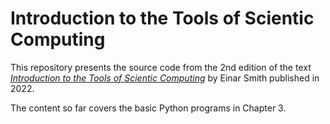 # Introduction to the Tools of Scientic Computing

This repository presents the source code from the 2nd edition of the  text [*Introduction to the Tools of Scientic Computing*](https://link.springer.com/book/10.1007/978-3-031-16972-4) by Einar Smith published in 2022. 

The content so far covers the basic Python programs in Chapter 3. 
